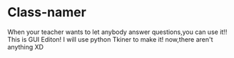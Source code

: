 # Class-namer
When your teacher wants to let anybody answer questions,you can use it!!
This is GUI Editon!
I will use python Tkiner to make it!
now,there aren't anything XD
